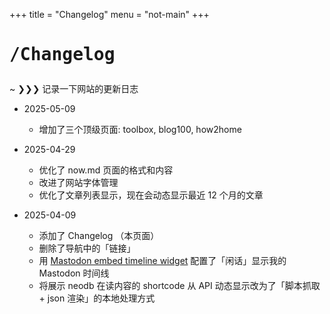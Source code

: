 +++
title = "Changelog"
menu = "not-main"
+++

# <pre>/Changelog</pre>

<div class="terminal-frame">

~ ❯❯❯ 记录一下网站的更新日志

- 2025-05-09
  - 增加了三个顶级页面: toolbox, blog100, how2home

- 2025-04-29
  - 优化了 now.md 页面的格式和内容
  - 改进了网站字体管理
  - 优化了文章列表显示，现在会动态显示最近 12 个月的文章

- 2025-04-09
  - 添加了 Changelog （本页面）
  - 删除了导航中的「链接」
  - 用 [Mastodon embed timeline widget](https://gitlab.com/idotj/mastodon-embed-timeline) 配置了「闲话」显示我的 Mastodon 时间线
  - 将展示 neodb 在读内容的 shortcode 从 API 动态显示改为了「脚本抓取 + json 渲染」的本地处理方式

</div>
